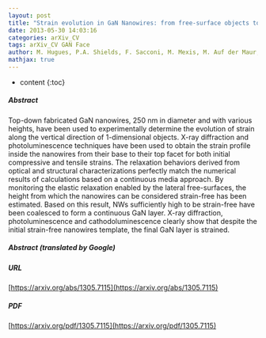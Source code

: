 ```yaml
---
layout: post
title: "Strain evolution in GaN Nanowires: from free-surface objects to coalesced templates"
date: 2013-05-30 14:03:16
categories: arXiv_CV
tags: arXiv_CV GAN Face
author: M. Hugues, P.A. Shields, F. Sacconi, M. Mexis, M. Auf der Maur, M. Cooke, M. Dineen, A. Di Carlo, D.W.E. Allsopp, J. Zúñiga-Pérez
mathjax: true
---
```


* content
{:toc}

##### Abstract
Top-down fabricated GaN nanowires, 250 nm in diameter and with various heights, have been used to experimentally determine the evolution of strain along the vertical direction of 1-dimensional objects. X-ray diffraction and photoluminescence techniques have been used to obtain the strain profile inside the nanowires from their base to their top facet for both initial compressive and tensile strains. The relaxation behaviors derived from optical and structural characterizations perfectly match the numerical results of calculations based on a continuous media approach. By monitoring the elastic relaxation enabled by the lateral free-surfaces, the height from which the nanowires can be considered strain-free has been estimated. Based on this result, NWs sufficiently high to be strain-free have been coalesced to form a continuous GaN layer. X-ray diffraction, photoluminescence and cathodoluminescence clearly show that despite the initial strain-free nanowires template, the final GaN layer is strained.

##### Abstract (translated by Google)


##### URL
[https://arxiv.org/abs/1305.7115](https://arxiv.org/abs/1305.7115)

##### PDF
[https://arxiv.org/pdf/1305.7115](https://arxiv.org/pdf/1305.7115)

